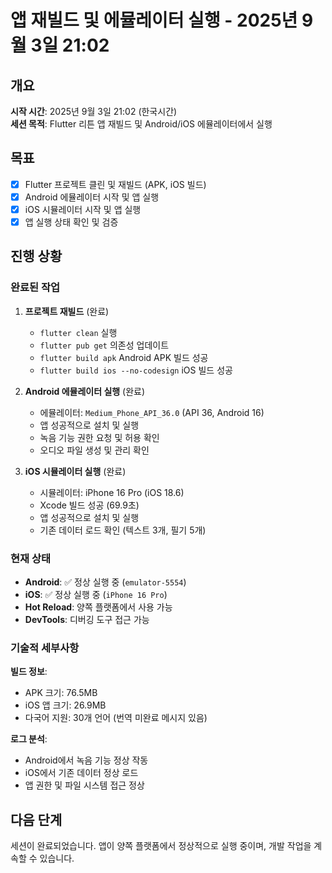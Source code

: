 # 앱 재빌드 및 에뮬레이터 실행 - 2025년 9월 3일 21:02

## 개요

**시작 시간**: 2025년 9월 3일 21:02 (한국시간)  
**세션 목적**: Flutter 리튼 앱 재빌드 및 Android/iOS 에뮬레이터에서 실행

## 목표

- [x] Flutter 프로젝트 클린 및 재빌드 (APK, iOS 빌드)
- [x] Android 에뮬레이터 시작 및 앱 실행
- [x] iOS 시뮬레이터 시작 및 앱 실행 
- [x] 앱 실행 상태 확인 및 검증

## 진행 상황

### 완료된 작업

1. **프로젝트 재빌드** (완료)
   - `flutter clean` 실행
   - `flutter pub get` 의존성 업데이트
   - `flutter build apk` Android APK 빌드 성공
   - `flutter build ios --no-codesign` iOS 빌드 성공

2. **Android 에뮬레이터 실행** (완료)
   - 에뮬레이터: `Medium_Phone_API_36.0` (API 36, Android 16)
   - 앱 성공적으로 설치 및 실행
   - 녹음 기능 권한 요청 및 허용 확인
   - 오디오 파일 생성 및 관리 확인

3. **iOS 시뮬레이터 실행** (완료)
   - 시뮬레이터: iPhone 16 Pro (iOS 18.6)
   - Xcode 빌드 성공 (69.9초)
   - 앱 성공적으로 설치 및 실행
   - 기존 데이터 로드 확인 (텍스트 3개, 필기 5개)

### 현재 상태

- **Android**: ✅ 정상 실행 중 (`emulator-5554`)
- **iOS**: ✅ 정상 실행 중 (`iPhone 16 Pro`)
- **Hot Reload**: 양쪽 플랫폼에서 사용 가능
- **DevTools**: 디버깅 도구 접근 가능

### 기술적 세부사항

**빌드 정보**:
- APK 크기: 76.5MB
- iOS 앱 크기: 26.9MB
- 다국어 지원: 30개 언어 (번역 미완료 메시지 있음)

**로그 분석**:
- Android에서 녹음 기능 정상 작동
- iOS에서 기존 데이터 정상 로드
- 앱 권한 및 파일 시스템 접근 정상

## 다음 단계

세션이 완료되었습니다. 앱이 양쪽 플랫폼에서 정상적으로 실행 중이며, 개발 작업을 계속할 수 있습니다.